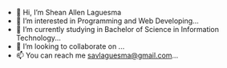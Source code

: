 - 👋 Hi, I’m Shean Allen Laguesma
- 👀 I’m interested in Programming and Web Developing...
- 🌱 I’m currently studying in Bachelor of Science in Information Technology...
- 💞️ I’m looking to collaborate on ...
- 📫 You can reach me savlaguesma@gmail.com...

<!---
savlaguesma/savlaguesma is a ✨ special ✨ repository because its `README.md` (this file) appears on your GitHub profile.
You can click the Preview link to take a look at your changes.
--->

